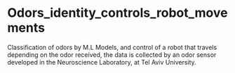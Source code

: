 # Odors_identity_controls_robot_movements
Classification of odors by M.L Models, and control of a robot that travels depending on the odor received, the data is collected by an odor sensor developed in the Neuroscience Laboratory, at Tel Aviv University.
